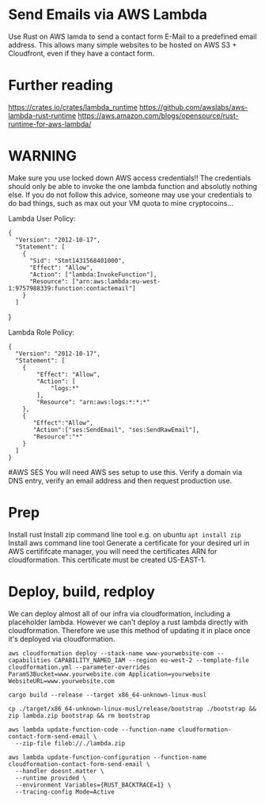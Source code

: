 # Send Emails via AWS Lambda
Use Rust on AWS lamda to send a contact form E-Mail to a predefined email address. This allows many simple websites to be hosted on AWS S3 + Cloudfront, even if they have a contact form.

# Further reading
https://crates.io/crates/lambda_runtime
https://github.com/awslabs/aws-lambda-rust-runtime
https://aws.amazon.com/blogs/opensource/rust-runtime-for-aws-lambda/

# WARNING
Make sure you use locked down AWS access credentials!! The credentials should only be able to invoke the one lambda function and absolutly nothing else. If you do not follow this advice, someone may use your credentials to do bad things, such as max out your VM quota to mine cryptocoins...

Lambda User Policy:

    {
      "Version": "2012-10-17",
      "Statement": [
        {
          "Sid": "Stmt1431568401000",
          "Effect": "Allow",
          "Action": ["lambda:InvokeFunction"],
          "Resource": ["arn:aws:lambda:eu-west-1:9757988339:function:contactemail"]
        }
      ]
   }

Lambda Role Policy:
    
    {
      "Version": "2012-10-17",
      "Statement": [
        {
            "Effect": "Allow",
            "Action": [
                "logs:*"
            ],
            "Resource": "arn:aws:logs:*:*:*"
        },
        {
           "Effect":"Allow",
           "Action":["ses:SendEmail", "ses:SendRawEmail"],
           "Resource":"*"
        }
      ]
    }

#AWS SES
You will need AWS ses setup to use this. Verify a domain via DNS entry, verify an email address and then request production use.

# Prep
Install rust
Install zip command line tool e.g. on ubuntu `apt install zip`
Install aws command line tool
Generate a certificate for your desired url in AWS certififcate manager, you will need the certificates ARN for cloudformation. This certificate must be created US-EAST-1.

# Deploy, build, redploy
We can deploy almost all of our infra via cloudformation, including a placeholder lambda. However we can't deploy a rust lambda directly with cloudformation. Therefore we use this method of updating it in place once it's deployed via cloudformation.
```
aws cloudformation deploy --stack-name www-yourwebsite-com --capabilities CAPABILITY_NAMED_IAM --region eu-west-2 --template-file cloudformation.yml --parameter-overrides ParamS3Bucket=www.yourwebsite.com Application=yourwebsite WebsiteURL=www.yourwebsite.com

cargo build --release --target x86_64-unknown-linux-musl

cp ./target/x86_64-unknown-linux-musl/release/bootstrap ./bootstrap && zip lambda.zip bootstrap && rm bootstrap

aws lambda update-function-code --function-name cloudformation-contact-form-send-email \
  --zip-file fileb://./lambda.zip

aws lambda update-function-configuration --function-name cloudformation-contact-form-send-email \
  --handler doesnt.matter \
  --runtime provided \
  --environment Variables={RUST_BACKTRACE=1} \
  --tracing-config Mode=Active
```
